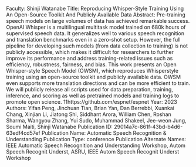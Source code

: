 Faculty: Shinji Watanabe
Title: Reproducing Whisper-Style Training Using An Open-Source Toolkit And Publicly Available Data
Abstract: Pre-training speech models on large volumes of data has achieved remarkable success. OpenAI Whisper is a multilingual multitask model trained on 680k hours of supervised speech data. It generalizes well to various speech recognition and translation benchmarks even in a zero-shot setup. However, the full pipeline for developing such models (from data collection to training) is not publicly accessible, which makes it difficult for researchers to further improve its performance and address training-related issues such as efficiency, robustness, fairness, and bias. This work presents an Open Whisper-style Speech Model (OWSM), which reproduces Whisperstyle training using an open-source toolkit and publicly available data. OWSM even supports more translation directions and can be more efficient to train. We will publicly release all scripts used for data preparation, training, inference, and scoring as well as pretrained models and training logs to promote open science. 11https://github.com/espnet/espnet
Year: 2023
Authors: Yifan Peng, Jinchuan Tian, Brian Yan, Dan Berrebbi, Xuankai Chang, Xinjian Li, Jiatong Shi, Siddhant Arora, William Chen, Roshan Sharma, Wangyou Zhang, Yui Sudo, Muhammad Shakeel, Jee-weon Jung, Soumi Maiti, Shinji Watanabe
Publication ID: 29014a7c-861f-43bd-b4d6-63edf4cd57ef
Publication Name: Automatic Speech Recognition & Understanding
Publication Type: conference
Publication Alternate Names: IEEE Automatic Speech Recognition and Understanding Workshop, Autom Speech Recognit  Underst, ASRU, IEEE Autom Speech Recognit Underst Workshop
